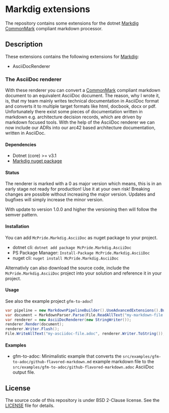 # Markdig extensions

The repository contains some extensions for the dotnet [Markdig](https://github.com/xoofx/markdig) [CommonMark](https://spec.commonmark.org/) compliant markdown processor.

## Description

These extensions contains the following extensions for [Markdig](https://github.com/xoofx/markdig):

* AsciiDocRenderer

### The AsciiDoc renderer

With these renderer you can convert a [CommonMark](https://spec.commonmark.org/) compliant markdown document to an equivalent AsciiDoc document. The reason, why I wrote it, is, that my team mainly writes technical documentation in AsciiDoc format and converts it to multiple target formats like html, docbook, docx or pdf. Unfortunately there exist some pieces of documentation written in markdown e.g. architecture decision records, which are driven by markdown focused tools. With the help of the AsciiDoc renderer we can now include our ADRs into our arc42 based architecture documentation, written in AsciiDoc.

#### Dependencies

* Dotnet (core) >= v3.1
* [Markdig nuget package](https://www.nuget.org/packages/Markdig)

#### Status

The renderer is marked with a 0 as major version which means, this is in an early stage not ready for production! Use it at your own risk! Breaking changes are possible without increasing the major version. Updates and bugfixes will simply increase the minor version.

With update to version 1.0.0 and higher the versioning then will follow the semver pattern.

#### Installation

You can add `McPride.Markdig.AsciiDoc` as nuget package to your project.

* dotnet cli: `dotnet add package McPride.Markdig.AsciiDoc`
* PS Package Manager: `Install-Package McPride.Markdig.AsciiDoc`
* nuget cli: `nuget install McPride.Markdig.AsciiDoc`

Alternativly can also download the source code, include the `McPride.Markdig.AsciiDoc` project into your solution and reference it in your project. 

#### Usage

See also the example project `gfm-to-adoc`!

```cs
var pipeline = new MarkdownPipelineBuilder().UseAdvancedExtensions().Build();
var document = MarkdownParser.Parse(File.ReadAllText("my-markdown-file.md"), pipeline);
var renderer = new AsciiDocRenderer(new StringWriter());
renderer.Render(document);
renderer.Writer.Flush();
File.WriteAllText("my-asciidoc-file.adoc", renderer.Writer.ToString());
```

#### Examples

* gfm-to-adoc: Minimalistic example that converts the `src/examples/gfm-to-adoc/github-flavored-markdown.md` example markdown file to the `src/examples/gfm-to-adoc/github-flavored-markdown.adoc` AsciiDoc output file.

## License

The source code of this repository is under BSD 2-Clause license. See the [LICENSE](LICENSE) file for details.  
